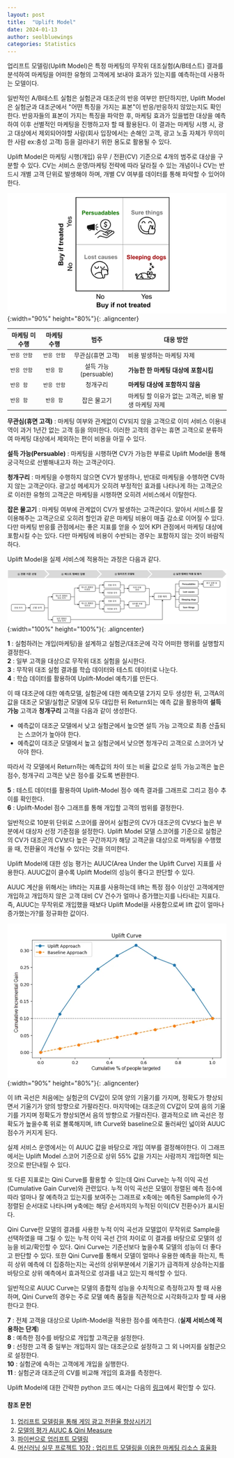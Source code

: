 ```yaml
---
layout: post
title:  "Uplift Model"
date: 2024-01-13
author: seolbluewings
categories: Statistics
---
```


업리프트 모델링(Uplift Model)은 특정 마케팅의 무작위 대조실험(A/B테스트) 결과를 분석하여 마케팅을 어떠한 유형의 고객에게 보내야 효과가 있는지를 예측하는데 사용하는 모델이다.

일반적인 A/B테스트 실험은 실험군과 대조군의 반응 여부만 판단하지만, Uplift Model은 실험군과 대조군에서 "어떤 특징을 가지는 표본"이 반응/반응하지 않았는지도 확인한다. 반응자들의 표본이 가지는 특징을 파악한 후, 마케팅 효과가 있을법한 대상을 예측하여 이후 선별적인 마케팅을 진행하고자 할 때 활용된다. 이 결과는 마케팅 시행 시, 광고 대상에서 제외되어야할 사람(회사 입장에서는 손해인 고객, 광고 노출 자체가 무의미한 사람 ex:충성 고객) 등을 걸러내기 위한 용도로 활용될 수 있다. 

Uplift Model은 마케팅 시행(개입) 유무 / 전환(CV) 기준으로 4개의 범주로 대상을 구분할 수 있다. CV는 서비스 운영/마케팅 전략에 따라 달라질 수 있는 개념이나 CV는 반드시 개별 고객 단위로 발생해야 하며, 개별 CV 여부를 데이터를 통해 파악할 수 있어야 한다.

![label](https://github.com/seolbluewings/seolbluewings.github.io/blob/master/assets/persuadables.png?raw=true){:width="90%" height="80%"}{: .aligncenter}

| 마케팅 미수행 | 마케팅 수행 | 범주 |대응 방안|
|---|:---:|:---:|---|
| `반응 안함` | `반응 안함`| 무관심(휴면 고객) | 비용 발생하는 마케팅 자제 |
| `반응 안함` | `반응 함`| 설득 가능(persuable) | __가능한 한 마케팅 대상에 포함시킴__ |
| `반응 함` | `반응 안함` | 청개구리 | __마케팅 대상에 포함하지 않음__ |
| `반응 함` | `반응 함` | 잡은 물고기 | 마케팅 할 이유가 없는 고객군, 비용 발생 마케팅 자제 |

__무관심(휴면 고객)__ : 마케팅 여부와 관계없이 CV되지 않을 고객으로 이미 서비스 이용내역이 과거 1년간 없는 고객 등을 의미한다. 이러한 고객의 경우는 휴면 고객으로 분류하여 마케팅 대상에서 제외하는 편이 비용을 아낄 수 있다.

__설득 가능(Persuable)__ : 마케팅을 시행하면 CV가 가능한 부류로 Uplift Model을 통해 궁극적으로 선별해내고자 하는 고객군이다. 

__청개구리__ : 마케팅을 수행하지 않으면 CV가 발생하나, 반대로 마케팅을 수행하면 CV하지 않는 고객군이다. 광고성 메세지가 오히려 부정적인 효과를 나타나게 하는 고객군으로 이러한 유형의 고객군은 마케팅을 시행하면 오히려 서비스에서 이탈한다.

__잡은 물고기__ : 마케팅 여부에 관계없이 CV가 발생하는 고객군이다. 알아서 서비스를 잘 이용해주는 고객군으로 오히려 할인과 같은 마케팅 비용이 매출 감소로 이어질 수 있다. 다만 마케팅 반응률 관점에서는 좋은 지표를 얻을 수 있어 KPI 관점에서 마케팅 대상에 포함시킬 수는 있다. 다만 마케팅에 비용이 수반되는 경우는 포함하지 않는 것이 바람직하다.

Uplift Model을 실제 서비스에 적용하는 과정은 다음과 같다.

![label](https://github.com/seolbluewings/seolbluewings.github.io/blob/master/assets/uplift.png?raw=true){:width="100%" height="100%"}{: .aligncenter}

__1__ : 실험하려는 개입(마케팅)을 설계하고 실험군/대조군에 각각 어떠한 행위를 실행할지 결정한다.   
__2__ : 일부 고객을 대상으로 무작위 대조 실험을 실시한다.   
__3__ : 무작위 대조 실험 결과를 학습 데이터와 테스트 데이터로 나눈다.   
__4__ : 학습 데이터를 활용하여 Uplift-Model 예측기를 만든다.   

이 때 대조군에 대한 예측모델, 실험군에 대한 예측모델 2가지 모두 생성한 뒤, 고객A의 값을 대조군 모델/실험군 모델에 모두 대입한 뒤 Return되는 예측 값을 활용하여 __설득 가능__ 고객과 __청개구리__ 고객을 다음과 같이 생성한다.

- 예측값이 대조군 모델에서 낮고 실험군에서 높으면 설득 가능 고객으로 최종 산출되는 스코어가 높아야 한다.
- 예측값이 대조군 모델에서 높고 실험군에서 낮으면 청개구리 고객으로 스코어가 낮아야 한다.

따라서 각 모델에서 Return하는 예측값의 차이 또는 비율 값으로 설득 가능고객은 높은 점수, 청개구리 고객은 낮은 점수를 갖도록 변환한다. 

__5__ : 테스트 데이터를 활용하여 Uplift-Model 점수 예측 결과를 그래프로 그리고 점수 추이를 확인한다.   
__6__ : Uplift-Model 점수 그래프를 통해 개입할 고객의 범위를 결정한다.  

일반적으로 10분위 단위로 스코어를 끊어서 실험군의 CV가 대조군의 CV보다 높은 부분에서 대상자 선정 기준점을 설정한다. Uplift Model 모델 스코어를 기준으로 실험군의 CV가 대조군의 CV보다 높은 구간까지가 해당 고객군을 대상으로 마케팅을 수행했을 때, 전환율이 개선될 수 있다는 것을 의미한다.

Uplift Model에 대한 성능 평가는 AUUC(Area Under the Uplift Curve) 지표를 사용한다. AUUC값이 클수록 Uplift Model의 성능이 좋다고 판단할 수 있다. 

AUUC 계산을 위해서는 lift라는 지표를 사용하는데 lift는 특정 점수 이상인 고객에게만 개입하고 개입하지 않은 고객 대비 CV 건수가 얼마나 증가했는지를 나타내는 지표다. 즉, AUUC는 무작위로 개입했을 때보다 Uplift Model을 사용함으로써 lift 값이 얼마나 증가했는가?를 정규화한 값이다.

![label](https://github.com/seolbluewings/seolbluewings.github.io/blob/master/assets/uplift2.PNG?raw=true){:width="90%" height="80%"}{: .aligncenter}

이 lift 곡선은 처음에는 실험군의 CV값이 모여 양의 기울기를 가지며, 정확도가 향상되면서 기울기가 양의 방향으로 가팔라진다. 마지막에는 대조군의 CV값이 모여 음의 기울기를 가지며 정확도가 향상되면서 음의 방향으로 가팔라진다. 결과적으로 lift 곡선은 정확도가 높을수록 위로 볼록해지며, lift Curve와 baseline으로 둘러싸인 넓이와 AUUC 점수가 커지게 된다.

실제 서비스 운영에서는 이 AUUC 값을 바탕으로 개입 여부를 결정해야한다. 이 그래프에서는 Uplift Model 스코어 기준으로 상위 55% 값을 가지는 사람까지 개입하면 되는 것으로 판단내릴 수 있다.

또 다른 지표로는 Qini Curve를 활용할 수 있는데 Qini Curve는 누적 이익 곡선(Cumulative Gain Curve)와 관련있다. 누적 이익 곡선은 모델이 정렬된 예측 점수에 따라 얼마나 잘 예측하고 있는지를 보여주는 그래프로 x축에는 예측된 Sample의 수가 정렬된 순서대로 나타나며 y축에는 해당 순서까지의 누적된 이익(CV 전환수)가 표시된다.

Qini Curve란 모델의 결과를 사용한 누적 이익 곡선과 모델없이 무작위로 Sample을 선택하였을 때 그릴 수 있는 누적 이익 곡선 간의 차이로 이 결과를 바탕으로 모델의 성능을 비교/확인할 수 있다. Qini Curve는 기준선보다 높을수록 모델의 성능이 더 좋다고 판단할 수 있다. 또한 Qini Curve를 통해서 모델이 얼마나 유용한 예측을 하는지, 특히 상위 예측에 더 집중하는지는 곡선의 상위부분에서 기울기가 급격하게 상승하는지를 바탕으로 상위 예측에서 효과적으로 성과를 내고 있는지 해석할 수 있다.

일반적으로 AUUC Curve는 모델의 종합적 성능을 수치적으로 측정하고자 할 때 사용하며, Qini Curve의 경우는 주로 모델 예측 품질을 직관적으로 시각화하고자 할 때 사용한다고 한다.

__7__ : 전체 고객을 대상으로 Uplift-Model을 적용한 점수를 예측한다. (__실제 서비스에 적용하는 단계__)    
__8__ : 예측한 점수를 바탕으로 개입할 고객군을 설정한다.   
__9__ : 선정한 고객 중 일부는 개입하지 않는 대조군으로 설정하고 그 외 나머지를 실험군으로 설정한다.   
__10__ : 실험군에 속하는 고객에게 개입을 실행한다.   
__11__ : 실험군과 대조군의 CV를 비교해 개입의 효과를 측정한다.   



Uplift Model에 대한 간략한 python 코드 예시는 다음의 [링크](https://github.com/seolbluewings/python_study/blob/master/01.study/uplift_model.py)에서 확인할 수 있다.


#### 참조 문헌
1. [업리프트 모델링을 통해 게임 광고 전환율 향상시키기](https://www.intelligencelabs.tech/5e047ef8-f811-47a8-9058-e6dfb2d5f8aa) <br/>
2. [모델의 평가 AUUC & Qini Measure](https://jaysung00.github.io/2020/12/24/Evaluation/) <br/>
3. [파이썬으로 업리프트 모델링](https://partrita.github.io/posts/python-uplift/) <br/>
4. [머신러닝 실무 프로젝트 10장 : 업리프트 모델링을 이용한 마케팅 리소스 효율화](https://product.kyobobook.co.kr/detail/S000001810489)
